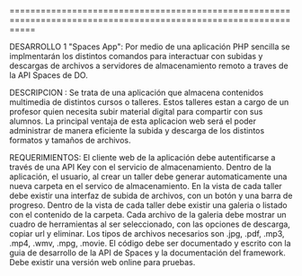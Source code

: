  =================================================================================================================
 
DESARROLLO 1 "Spaces App":
Por medio de una aplicación PHP sencilla se implmentarán los distintos comandos para interactuar con subidas y descargas de archivos a servidores de almacenamiento remoto a traves de la API Spaces de DO. 

DESCRIPCION  :
Se trata de una aplicación que almacena contenidos multimedia de distintos cursos o talleres. Estos talleres estan a cargo de un profesor quien necesita subir material digital para compartir con sus alumnos. La principal ventaja de esta aplicacion web será el poder administrar de manera eficiente la subida y descarga de los distintos formatos y tamaños de archivos. 

REQUERIMIENTOS:
El cliente web de la aplicación debe autentificarse a través de una API Key con el servicio de almacenamiento.
Dentro de la aplicación, el usuario, al crear un taller debe generar automaticamente una nueva carpeta en el servico de almacenamiento.
En la vista de cada taller debe existir una interfaz de subida de archivos, con un botón y una barra de progreso.
Dentro de la vista de cada taller debe existir una galeria o listado con el contenido de la carpeta.
Cada archivo de la galeria debe mostrar un cuadro de herramientas al ser seleccionado, con las opciones de descarga, copiar url y eliminar.
Los tipos de archivos necesarios son .jpg, .pdf, .mp3, .mp4, .wmv, .mpg, .movie.
El código debe ser documentado y escrito con la guia de desarrollo de la API de Spaces y la documentación del framework.
Debe existir una versión web online para pruebas.

 